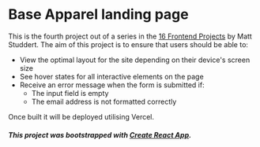 # Base Apparel landing page 

This is the fourth project out of a series in the [16 Frontend Projects](https://dev.to/frontendmentor/16-front-end-projects-with-designs-to-help-improve-your-coding-skills-5ajl) by Matt Studdert. 
The aim of this project is to ensure that users should be able to:

- View the optimal layout for the site depending on their device's screen size
- See hover states for all interactive elements on the page
- Receive an error message when the form is submitted if:
  - The input field is empty
  - The email address is not formatted correctly

Once built it will be deployed utilising Vercel.


##### This project was bootstrapped with [Create React App](https://github.com/facebook/create-react-app).

